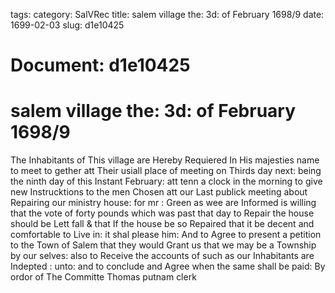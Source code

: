 tags: 
category: SalVRec
title: salem village the: 3d: of February 1698/9
date: 1699-02-03
slug: d1e10425




# Document: d1e10425


# salem village the: 3d: of February 1698/9

The Inhabitants of This village are Hereby Requiered In His majesties name to meet to gether att Their usiall place of meeting on Thirds day next: being the ninth day of this Instant February: att tenn a clock in the morning to give new Instrucktions to the men Chosen att our Last publick meeting about Repairing our ministry house: for mr : Green as wee are Informed is willing that the vote of forty pounds which was past that day to Repair the house should be Lett fall & that If the house be so Repaired that it be decent and comfortable to Live in: it shal please him: And to Agree to present a petition to the Town of Salem that they would Grant us that we may be a Township by our selves: also to Receive the accounts of such as our Inhabitants are Indepted : unto: and to conclude and Agree when the same shall be paid: By ordor of The Committe Thomas putnam clerk
